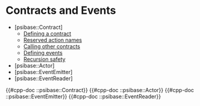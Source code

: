 # Contracts and Events

- [psibase::Contract]
  - [Defining a contract](#defining-a-contract)
  - [Reserved action names](#reserved-action-names)
  - [Calling other contracts](#calling-other-contracts)
  - [Defining events](#defining-events)
  - [Recursion safety](#recursion-safety)
- [psibase::Actor]
- [psibase::EventEmitter]
- [psibase::EventReader]

{{#cpp-doc ::psibase::Contract}}
{{#cpp-doc ::psibase::Actor}}
{{#cpp-doc ::psibase::EventEmitter}}
{{#cpp-doc ::psibase::EventReader}}
